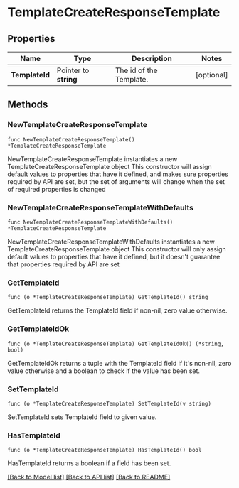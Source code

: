 # TemplateCreateResponseTemplate

## Properties

Name | Type | Description | Notes
------------ | ------------- | ------------- | -------------
**TemplateId** | Pointer to **string** | The id of the Template. | [optional] 

## Methods

### NewTemplateCreateResponseTemplate

`func NewTemplateCreateResponseTemplate() *TemplateCreateResponseTemplate`

NewTemplateCreateResponseTemplate instantiates a new TemplateCreateResponseTemplate object
This constructor will assign default values to properties that have it defined,
and makes sure properties required by API are set, but the set of arguments
will change when the set of required properties is changed

### NewTemplateCreateResponseTemplateWithDefaults

`func NewTemplateCreateResponseTemplateWithDefaults() *TemplateCreateResponseTemplate`

NewTemplateCreateResponseTemplateWithDefaults instantiates a new TemplateCreateResponseTemplate object
This constructor will only assign default values to properties that have it defined,
but it doesn't guarantee that properties required by API are set

### GetTemplateId

`func (o *TemplateCreateResponseTemplate) GetTemplateId() string`

GetTemplateId returns the TemplateId field if non-nil, zero value otherwise.

### GetTemplateIdOk

`func (o *TemplateCreateResponseTemplate) GetTemplateIdOk() (*string, bool)`

GetTemplateIdOk returns a tuple with the TemplateId field if it's non-nil, zero value otherwise
and a boolean to check if the value has been set.

### SetTemplateId

`func (o *TemplateCreateResponseTemplate) SetTemplateId(v string)`

SetTemplateId sets TemplateId field to given value.

### HasTemplateId

`func (o *TemplateCreateResponseTemplate) HasTemplateId() bool`

HasTemplateId returns a boolean if a field has been set.


[[Back to Model list]](../README.md#documentation-for-models) [[Back to API list]](../README.md#documentation-for-api-endpoints) [[Back to README]](../README.md)


